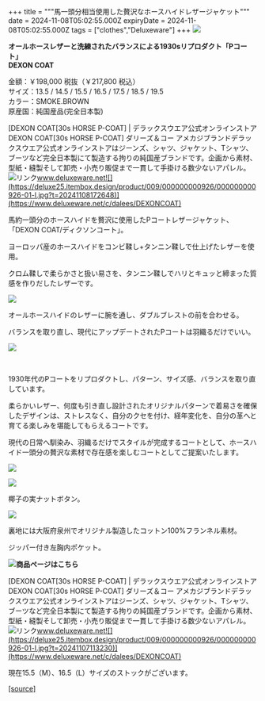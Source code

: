 +++
title = """馬一頭分相当使用した贅沢なホースハイドレザージャケット"""
date = 2024-11-08T05:02:55.000Z
expiryDate = 2024-11-08T05:02:55.000Z
tags = ["clothes","Deluxeware"]
+++
[![](https://stat.ameba.jp/user_images/20241108/11/deluxeware/87/f4/j/o0800120015507500818.jpg)](https://stat.ameba.jp/user_images/20241108/11/deluxeware/87/f4/j/o0800120015507500818.jpg)

  
**オールホースレザーと洗練されたバランスによる1930sリプロダクト「Pコート」**  
**DEXON COAT**

金額：￥198,000 税抜（￥217,800 税込）  
サイズ：13.5 / 14.5 / 15.5 / 16.5 / 17.5 / 18.5 / 19.5  
カラー：SMOKE.BROWN  
原産国：純国産品(完全日本製)

[DEXON COAT\[30s HORSE P-COAT\] | デラックスウエア公式オンラインストアDEXON COAT\[30s HORSE P-COAT\] ダリーズ＆コー アメカジブランドデラックスウエア公式オンラインストアはジーンズ、シャツ、ジャケット、Tシャツ、ブーツなど完全日本製にて製造する拘りの純国産ブランドです。企画から素材、型紙・縫製そして卸売・小売り販促まで一貫して手掛ける数少ないアパレル。![リンク](https://c.stat100.ameba.jp/ameblo/symbols/v3.20.0/svg/gray/editor_link.svg)www.deluxeware.net![](https://deluxe25.itembox.design/product/009/000000000926/000000000926-01-l.jpg?t=20241108172648)](https://www.deluxeware.net/c/dalees/DEXONCOAT)

馬約一頭分のホースハイドを贅沢に使用したPコートレザージャケット、「DEXON COAT/ディクソンコート」。

ヨーロッパ産のホースハイドをコンビ鞣し+タンニン鞣しで仕上げたレザーを使用。

クロム鞣しで柔らかさと扱い易さを、タンニン鞣しでハリとキュッと締まった質感を作りだしたレザーです。

[![](https://stat.ameba.jp/user_images/20241108/11/deluxeware/3c/a0/j/o0800120015507500775.jpg)](https://stat.ameba.jp/user_images/20241108/11/deluxeware/3c/a0/j/o0800120015507500775.jpg)

オールホースハイドのレザーに腕を通し、ダブルブレストの前を合わせる。

バランスを取り直し、現代にアップデートされたPコートは羽織るだけでいい。

[![](https://stat.ameba.jp/user_images/20241108/12/deluxeware/47/59/j/o0800115015507523171.jpg)](https://stat.ameba.jp/user_images/20241108/12/deluxeware/47/59/j/o0800115015507523171.jpg)

  
 

1930年代のPコートをリプロダクトし、パターン、サイズ感、バランスを取り直しています。

柔らかいレザー、何度も引き直し設計されたオリジナルパターンで着易さを確保したデザインは、ストレスなく、自分のクセを付け、経年変化を、自分の革へと育てる楽しみを堪能してもらえるコートです。

現代の日常へ馴染み、羽織るだけでスタイルが完成するコートとして、ホースハイド一頭分の贅沢な素材で存在感を楽しむコートとしてご提案いたします。

[![](https://stat.ameba.jp/user_images/20241108/11/deluxeware/3a/d7/j/o0800120015507500822.jpg)](https://stat.ameba.jp/user_images/20241108/11/deluxeware/3a/d7/j/o0800120015507500822.jpg)

[![](https://stat.ameba.jp/user_images/20241108/11/deluxeware/9e/ef/j/o0800120015507500828.jpg)](https://stat.ameba.jp/user_images/20241108/11/deluxeware/9e/ef/j/o0800120015507500828.jpg)

椰子の実ナットボタン。

[![](https://stat.ameba.jp/user_images/20241108/11/deluxeware/01/c0/j/o0800120015507500877.jpg)](https://stat.ameba.jp/user_images/20241108/11/deluxeware/01/c0/j/o0800120015507500877.jpg)

裏地には大阪府泉州でオリジナル製造したコットン100%フランネル素材。

ジッパー付き左胸内ポケット。

[![](https://stat.ameba.jp/user_images/20241109/10/deluxeware/16/fc/j/o0800080015507848598.jpg)](https://stat.ameba.jp/user_images/20241109/10/deluxeware/16/fc/j/o0800080015507848598.jpg)**商品ページはこちら**

[DEXON COAT\[30s HORSE P-COAT\] | デラックスウエア公式オンラインストアDEXON COAT\[30s HORSE P-COAT\] ダリーズ＆コー アメカジブランドデラックスウエア公式オンラインストアはジーンズ、シャツ、ジャケット、Tシャツ、ブーツなど完全日本製にて製造する拘りの純国産ブランドです。企画から素材、型紙・縫製そして卸売・小売り販促まで一貫して手掛ける数少ないアパレル。![リンク](https://c.stat100.ameba.jp/ameblo/symbols/v3.20.0/svg/gray/editor_link.svg)www.deluxeware.net![](https://deluxe25.itembox.design/product/009/000000000926/000000000926-01-l.jpg?t=20241107113230)](https://www.deluxeware.net/c/dalees/DEXONCOAT)

現在15.5（M）、16.5（L）サイズのストックがございます。

[[source]](https://ameblo.jp/deluxeware/entry-12874252884.html)
